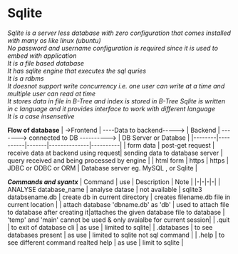 # Sqlite
*Sqlite is a server less database with zero configuration that comes installed with many os like linux (ubuntu)*  
*No password and username configuration is required since it is used to embed with application*  
*It is a file based database*  
*It has sqlite engine that executes the sql quries*  
*It is a rdbms*  
*It doesnot support write concurrency i.e. one user can write at a time and multiple user can read at time*   
*It stores data in file in B-Tree and index is stored in B-Tree* 
*Sqlite is written in c language and it provides interface to work with different language*  
*It is a case insensetive*


**Flow of database**
| ->Frontend | ----Data to backend-----> | Backend | -------> connected to DB ----------> | DB Server or Databse |
|--------|----------|-------|--------------|----------|
| form data | post-get request | receive data at backend using request| sending data to database server | query received and being processed by engine | 
| html form | https | https | JDBC or ODBC or ORM | Database server eg. MySQL , or Sqlite |


**_Commands and syantx_**
| Command | use | Description | Note |
|-|-|-|-|
| ANALYSE database_name | analyse datase  | not available 
| sqlite3 databsename.db | create db in current directory | creates filename.db file in current location |
| attach database 'dbname.db' as 'db' | used to attach file to database after creating it|attaches the given database file to database | 'temp' and 'main' cannot be used & only avaialbe for current session|
| .quit | to exit of database cli | as use | limited to sqlite|
| .databases | to see databases present | as use | limited to sqlite not sql command |
| .help | to see different command realted help | as use | limit to sqlite |


